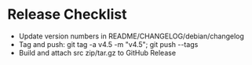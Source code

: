 # Release Checklist
- Update version numbers in README/CHANGELOG/debian/changelog
- Tag and push: git tag -a v4.5 -m "v4.5"; git push --tags
- Build and attach src zip/tar.gz to GitHub Release
